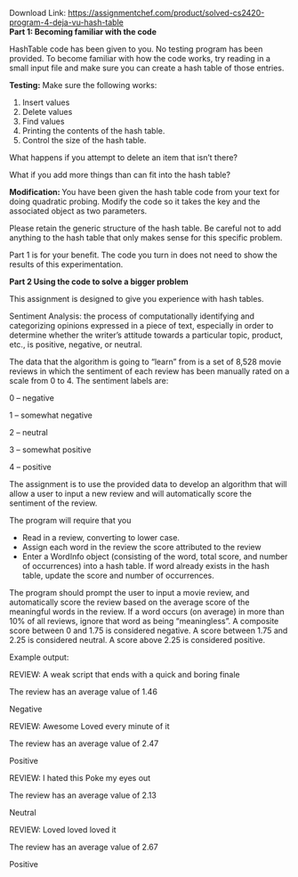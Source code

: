 Download Link: https://assignmentchef.com/product/solved-cs2420-program-4-deja-vu-hash-table
<br>
<strong>Part 1: Becoming familiar with the code</strong>

HashTable code has been given to you.  No testing program has been provided.  To become familiar with how the code works, try reading in a small input file and make sure you can create a hash table of those entries.

<strong>Testing:</strong> Make sure the following works:

<ol>

 <li>Insert values</li>

 <li>Delete values</li>

 <li>Find values</li>

 <li>Printing the contents of the hash table.</li>

 <li>Control the size of the hash table.</li>

</ol>

What happens if you attempt to delete an item that isn’t there?

What if you add more things than can fit into the hash table?

<strong>Modification: </strong>You have been given the hash table code from your text for doing quadratic probing.  Modify the code so it takes  the key and the associated object as two parameters.

Please retain the generic structure of the hash table.  Be careful not to add anything to the hash table that only makes sense for this specific problem.

Part 1 is for your benefit.  The code you turn in does not need to show the results of this experimentation.




<strong>Part 2 Using the code to solve a bigger problem</strong>

This assignment is designed to give you experience with hash tables.







Sentiment Analysis: the process of computationally identifying and categorizing opinions expressed in a piece of text, especially in order to determine whether the writer’s attitude towards a particular topic, product, etc., is positive, negative, or neutral.




The data that the algorithm is going to “learn” from is a set of 8,528 movie reviews in which the sentiment of each review has been manually rated on a scale from 0 to 4. The sentiment labels are:

0 – negative

1 – somewhat negative

2 – neutral

3 – somewhat positive

4 – positive

The assignment is to use the provided data to develop an algorithm that will allow a user to input a new review and will automatically score the sentiment of the review.

The program will require that you

<ul>

 <li>Read in a review, converting to lower case.</li>

 <li>Assign each word in the review the score attributed to the review</li>

 <li>Enter a WordInfo object (consisting of the word, total score, and number of occurrences) into a hash table. If word already exists in the hash table, update the score and number of occurrences.</li>

</ul>

The program should prompt the user to input a movie review, and automatically score the review based on the average score of the meaningful words in the review.  If a word occurs (on average) in more than 10% of all reviews, ignore that word as being “meaningless”.  A composite score between 0 and 1.75 is considered negative.  A score between 1.75 and 2.25 is considered neutral.  A score above 2.25 is considered positive.




Example output:

REVIEW: A weak script that ends with a quick and boring finale

The review has an average value of 1.46

Negative




REVIEW: Awesome   Loved every minute of it

The review has an average value of 2.47

Positive




REVIEW: I hated this  Poke my eyes out

The review has an average value of 2.13

Neutral




REVIEW: Loved loved loved it

The review has an average value of 2.67

Positive